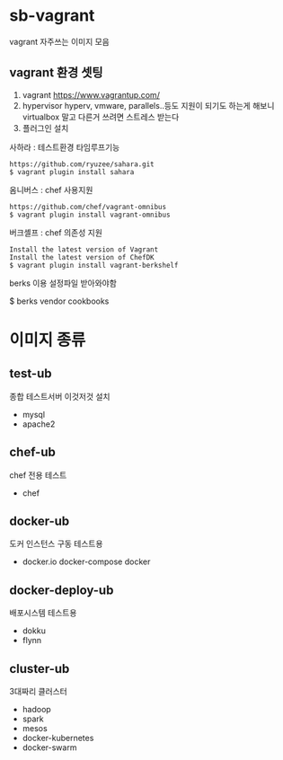 # sb-vagrant
vagrant 자주쓰는 이미지 모음

## vagrant 환경 셋팅

1. vagrant https://www.vagrantup.com/
2. hypervisor
  hyperv, vmware, parallels..등도 지원이 되기도 하는게 해보니 virtualbox 말고 다른거 쓰려면 스트레스 받는다
3. 플러그인 설치

사하라 : 테스트환경 타임루프기능
```
https://github.com/ryuzee/sahara.git
$ vagrant plugin install sahara
```
옴니버스 : chef 사용지원
```
https://github.com/chef/vagrant-omnibus
$ vagrant plugin install vagrant-omnibus
```
버크셸프 : chef 의존성 지원
```
Install the latest version of Vagrant
Install the latest version of ChefDK
$ vagrant plugin install vagrant-berkshelf
```

berks 이용 설정파일 받아와야함

$ berks vendor cookbooks


# 이미지 종류

## test-ub
종합 테스트서버
이것저것 설치
* mysql
* apache2

## chef-ub
chef 전용 테스트
* chef

## docker-ub
도커 인스턴스 구동 테스트용
* docker.io docker-compose docker

## docker-deploy-ub
배포시스템 테스트용
* dokku
* flynn

## cluster-ub
3대짜리 클러스터
* hadoop
* spark
* mesos
* docker-kubernetes
* docker-swarm

